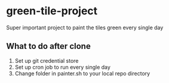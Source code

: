 # green-tile-project
Super important project to paint the tiles green every single day

## What to do after clone
1. Set up git credential store
2. Set up cron job to run every single day
3. Change folder in painter.sh to your local repo directory
